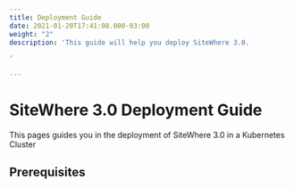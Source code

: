 ```yaml
---
title: Deployment Guide
date: 2021-01-20T17:41:08.000-03:00
weight: "2"
description: 'This guide will help you deploy SiteWhere 3.0.

'

---
```

# SiteWhere 3.0 Deployment Guide

This pages guides you in the deployment of SiteWhere 3.0 in a Kubernetes Cluster

## Prerequisites